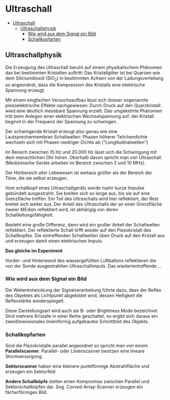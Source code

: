 # Ultraschall #

- [Ultraschall](#ultraschall)
    - [Ultraschallphysik](#ultraschallphysik)
        - [Wie wird aus dem Signal ein Bild](#wie-wird-aus-dem-signal-ein-bild)
        - [Schallkopfarten](#schallkopfarten)

## Ultraschallphysik ##

Die Erzeugung des Ultraschall beruht auf einem physikalischem Phänomen das bei bestimmten Kristallen auftritt: 
Das Kristallgitter ist bei Quarzen wie dem Siliciumdioxid (SiO<sub>2</sub>) in bestimmten Achsen von der Ladungsverteilung so angeordnet, dass die Kompression des Kristalls eine elektrische Spannung erzeugt.

Mit einem eingfachen Versuchsaufbau lässt sich doeser sogenannte piezoelektrische Effekte nachgewiesen:
Durch Druck auf den Quarzkristall wied eine deutlich messbare Spannung erzielt. Das umgekehrte Phänomen tritt beim Anlegen einer elektrischen Wechselspannung auf: der Kristall beginnt in der Frequenz der Spannung zu schwingen. 

Der schwingende Kristall erzeugt also genau wie eine Lautsprechermembran Schallwellen: Phasen höherer Teilchendichte wechseln sich mit Phasen niedriger Dichte ab ("Longitudinalwellen")

Im Bereich zwischen 15 Hz und 20.000 Hz lässt sich die Schwingung mit dem menschlichen Ohr hören. Oberhalb davon spricht man von Ultraschall. (Medizinische Geräte arbeiten im Bereich zwischen 2 und 10 MHz).

Der Hörbereich aller Lebewesen ist weitaus größer als der Bereich der Töne, die sie selbst erzeugen.

Vom schallkopf eines Ultraschallgeräts werde nsehr kurze Impulse gebündelt ausgestrahlt. Sie breiten sich so lange aus, bis sie auf eine Grenzfläche treffen. Ein Teil des Ultraschalls wird hier reflektiert, der Rest breitet sich weiter aus. Der Anteil des Ultraschalls der an einer Grenzfläche zweier MEdien reflektiert wird, ist abhängig von deren Schallleitungsfähigkeit. 

Besteht eine große Differenz, dann wird ein großer Anteil der Schallwellen reflektiert. Der reflektierte Schall tirfft wieder auf den Piezokristall des Schallkopfes. Die eintreffenden Schallwellen üben Druck auf den Kristall aus und erzeugen damit einen elektrischen Impuls.

**Das gleiche im Experiment**

Vorder- und Hinterwand des wassergefüllten Luftballons reflektieren die von der Sonde ausgestrahlten Ultraschallimpuls. Das wiederientreffende ...

### Wie wird aus dem Signal ein Bild ###

Die Weiterentwicklung der Signalverarbeitung führte dazu, dass der Reflex des Objektes als Lichtpunkt abgebildet wird, dessen Helligkeit die Reflexstärke wiederspiegelt. 

Diese Darstellungsart wird auch als B- oder Brightness.Mode bezeichnet. Sind mehrere Kristalle in einer Reihe geschaltet, so ergibt sich daraus ein zweidimensionales linienförmig aufgebautes Schnittbild des Objekts. 

### Schallkopfarten ###

Sind die Piezokristalle parallel angeordnet so spricht man von einem **Parallelscanner**. Parallel- oder Linienscanner besitzen eine lineare Stromversorgung. 

**Sektorscanner** haben eine kleinere punktförmige Abstrahlfläche und erzeugen ein Sektorfeld

**Andere Schallköpfe** stellen einen Kompromiss zwischen Parallel und Sektorschallköpfen dar. Sog. Corved-Array-Scanner erzeugen ein fächerförmiges Bild.